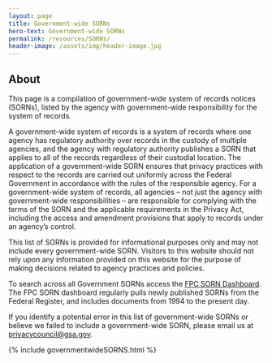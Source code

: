 ```yaml
---
layout: page
title: Government-wide SORNs
hero-text: Government-wide SORNs
permalink: /resources/SORNs/
header-image: /assets/img/header-image.jpg
---
```

<h2 class="font-sans-lg text-primary-darker">About</h2>

<p class="font-sans-sm">This page is a compilation of government-wide system of records notices (SORNs), listed by the agency with government-wide responsibility for the system of records.</p>

<p class="font-sans-sm">A government-wide system of records is a system of records where one agency has regulatory authority over records in the custody of multiple agencies, and the agency with regulatory authority publishes a SORN that applies to all of the records regardless of their custodial location. The application of a government-wide SORN ensures that privacy practices with respect to the records are carried out uniformly across the Federal Government in accordance with the rules of the responsible agency. For a government-wide system of records, all agencies – not just the agency with government-wide responsibilities – are responsible for complying with the terms of the SORN and the applicable requirements in the Privacy Act, including the access and amendment provisions that apply to records under an agency’s control.</p>

<p class="font-sans-sm">This list of SORNs is provided for informational purposes only and may not include every government-wide SORN. Visitors to this website should not rely upon any information provided on this website for the purpose of making decisions related to agency practices and policies.</p>

<p class="font-sans-sm">To search across all Government SORNs access the <a href="https://sorndashboard.fpc.gov/">FPC SORN Dashboard</a>. The FPC SORN dashboard regularly pulls newly published SORNs from the Federal Register, and includes documents from 1994 to the present day.</p>

<p class="font-sans-sm">If you identify a potential error in this list of government-wide SORNs or believe we failed to include a government-wide SORN, please email us at <a href="mailto:privacycouncil@gsa.gov">privacycouncil@gsa.gov</a>.

</p>
{% include governmentwideSORNS.html %}
